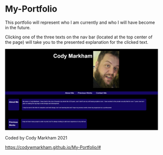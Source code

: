 # My-Portfolio


This portfolio will represent who I am currently and who I will have become in the future.

Clicking one of the three texts on the nav bar (located at the top center of the page) will take you to the presented explanation for the clicked text.

![Explantion Image](https://github.com/codywmarkham/My-Portfolio/blob/main/assets/images/Demo.PNG)

Coded by Cody Markham 2021


https://codywmarkham.github.io/My-Portfolio/#